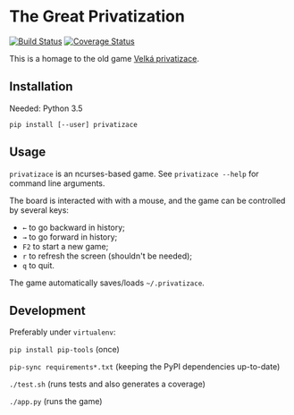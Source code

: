 # The Great Privatization

[![Build Status](https://travis-ci.org/garncarz/privatizace.svg?branch=master)](https://travis-ci.org/garncarz/privatizace)
[![Coverage Status](https://coveralls.io/repos/github/garncarz/privatizace/badge.svg?branch=master)](https://coveralls.io/github/garncarz/privatizace?branch=master)

This is a homage to the old game
[Velká privatizace](http://www.bestoldgames.net/velka-privatizace).


## Installation

Needed: Python 3.5

`pip install [--user] privatizace`


## Usage

`privatizace` is an ncurses-based game.
See `privatizace --help` for command line arguments.

The board is interacted with with a mouse,
and the game can be controlled by several keys:

- `←` to go backward in history;
- `→` to go forward in history;
- `F2` to start a new game;
- `r` to refresh the screen (shouldn't be needed);
- `q` to quit.

The game automatically saves/loads `~/.privatizace`.


## Development

Preferably under `virtualenv`:

`pip install pip-tools` (once)

`pip-sync requirements*.txt` (keeping the PyPI dependencies up-to-date)

`./test.sh` (runs tests and also generates a coverage)

`./app.py` (runs the game)

